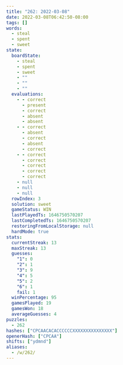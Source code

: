 ```yaml
---
title: "262: 2022-03-08"
date: 2022-03-08T06:42:50-08:00
tags: []
words:
  - steal
  - spent
  - sweet
state:
  boardState:
    - steal
    - spent
    - sweet
    - ""
    - ""
    - ""
  evaluations:
    - - correct
      - present
      - correct
      - absent
      - absent
    - - correct
      - absent
      - correct
      - absent
      - correct
    - - correct
      - correct
      - correct
      - correct
      - correct
    - null
    - null
    - null
  rowIndex: 3
  solution: sweet
  gameStatus: WIN
  lastPlayedTs: 1646750570207
  lastCompletedTs: 1646750570207
  restoringFromLocalStorage: null
  hardMode: true
stats:
  currentStreak: 13
  maxStreak: 13
  guesses:
    "1": 0
    "2": 1
    "3": 9
    "4": 5
    "5": 2
    "6": 1
    fail: 1
  winPercentage: 95
  gamesPlayed: 19
  gamesWon: 18
  averageGuesses: 4
puzzles:
  - 262
hashes: ["CPCAACACACCCCCCXXXXXXXXXXXXXXX"]
openerHash: ["CPCAA"]
shifts: ["ydmnd"]
aliases:
  - /w/262/
---
```

<!-- more -->
